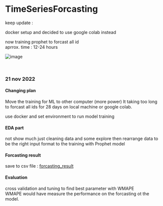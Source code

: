 # TimeSeriesForcasting

keep update : 

docker setup and decided to use google colab instead  

now training prophet to forcast all id  
aprrox. time : 12-24 hours  

![image](https://user-images.githubusercontent.com/26840831/202096283-c07d4dbd-9e8e-4408-948a-a99329fea454.png)

<br>

### 21 nov 2022  

#### Changing plan  

Move the training for ML to other computer (more power)
It taking too long to forcast all ids for 28 days on local machine or google colab.

use docker and set environment to run model training  
#### EDA part  
not show much just cleaning data and some explore then rearrange data to be the right input format to the training with Prophet model 

#### Forcasting result 
save to csv file : [forcasting_result](forcast_allids_df.csv)

#### Evaluation  
cross validation and tuning to find best parameter with WMAPE  
WMAPE would have measure the performance on the forcasting ot the model.

